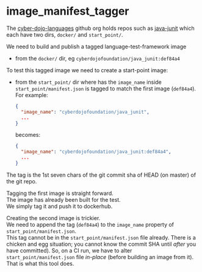 
# image_manifest_tagger

The [cyber-dojo-languages](https://github.com/cyber-dojo-languages) github org holds repos such as
[java-junit](https://github.com/cyber-dojo-languages/java-junit)
which each have two dirs, `docker/` and `start_point/`.  

We need to build and publish a tagged language-test-framework image
  * from the `docker/` dir, eg `cyberdojofoundation/java_junit:def84a4`

To test this tagged image we need to create a start-point image:
  * from the `start_point/` dir
    where has the `image_name` inside `start_point/manifest.json`
    is tagged to match the first image (`def84a4`).
    For example:
    ```json
    {
      "image_name": "cyberdojofoundation/java_junit",
      ...
    }
    ```
    becomes:
    ```json
    {
      "image_name": "cyberdojofoundation/java_junit:def84a4",
      ...
    }
    ```


The tag is the 1st seven chars of the git commit sha of HEAD (on master) of the git repo.

Tagging the first image is straight forward.  
The image has already been built for the test.  
We simply tag it and push it to dockerhub.  

Creating the second image is trickier.  
We need to append the tag (`def84a4`) to the `image_name` property of `start_point/manifest.json`.  
This tag cannot be in the `start_point/manifest.json` file already.
There is a chicken and egg situation;
you cannot know the commit SHA until *after* you have committed).
So, on a CI run, we have to alter `start_point/manifest.json` file *in-place* (before building an image from it).
That is what this tool does.
